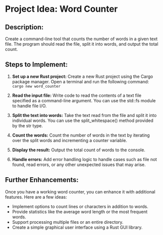 # Project Idea: **Word Counter**

## Description:
Create a command-line tool that counts the number of words in a given text file. The program should read the file, split it into words, and output the total count.

## Steps to Implement:

1. **Set up a new Rust project:**
Create a new Rust project using the Cargo package manager. Open a terminal and run the following command:
`cargo new word_counter`

2. **Read the input file:**
Write code to read the contents of a text file specified as a command-line argument. You can use the std::fs module to handle file I/O.

3. **Split the text into words:**
Take the text read from the file and split it into individual words. You can use the split_whitespace() method provided by the str type.

4. **Count the words:**
Count the number of words in the text by iterating over the split words and incrementing a counter variable.

5. **Display the result:**
Output the total count of words to the console.

6. **Handle errors:**
Add error handling logic to handle cases such as file not found, read errors, or any other unexpected issues that may arise.

## Further Enhancements:
Once you have a working word counter, you can enhance it with additional features. Here are a few ideas:
- Implement options to count lines or characters in addition to words.
- Provide statistics like the average word length or the most frequent words.
- Support processing multiple files or an entire directory.
- Create a simple graphical user interface using a Rust GUI library.